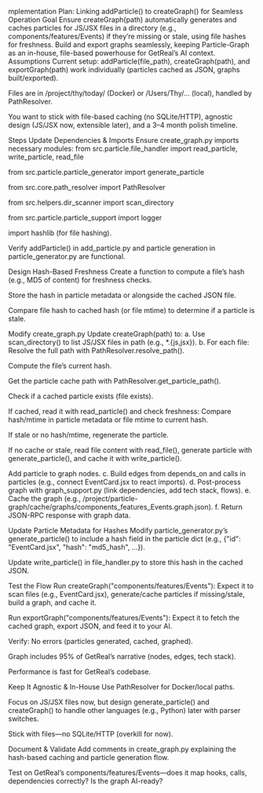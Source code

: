 mplementation Plan: Linking addParticle() to createGraph() for Seamless Operation
Goal
Ensure createGraph(path) automatically generates and caches particles for JS/JSX files in a directory (e.g., components/features/Events) if they’re missing or stale, using file hashes for freshness. Build and export graphs seamlessly, keeping Particle-Graph as an in-house, file-based powerhouse for GetReal’s AI context.
Assumptions
Current setup: addParticle(file_path), createGraph(path), and exportGraph(path) work individually (particles cached as JSON, graphs built/exported).

Files are in /project/thy/today/ (Docker) or /Users/Thy/... (local), handled by PathResolver.

You want to stick with file-based caching (no SQLite/HTTP), agnostic design (JS/JSX now, extensible later), and a 3–4 month polish timeline.

Steps
Update Dependencies & Imports
Ensure create_graph.py imports necessary modules:
from src.particle.file_handler import read_particle, write_particle, read_file

from src.particle.particle_generator import generate_particle

from src.core.path_resolver import PathResolver

from src.helpers.dir_scanner import scan_directory

from src.particle.particle_support import logger

import hashlib (for file hashing).

Verify addParticle() in add_particle.py and particle generation in particle_generator.py are functional.

Design Hash-Based Freshness
Create a function to compute a file’s hash (e.g., MD5 of content) for freshness checks.

Store the hash in particle metadata or alongside the cached JSON file.

Compare file hash to cached hash (or file mtime) to determine if a particle is stale.

Modify create_graph.py
Update createGraph(path) to:
a. Use scan_directory() to list JS/JSX files in path (e.g., *.{js,jsx}).
b. For each file:
Resolve the full path with PathResolver.resolve_path().

Compute the file’s current hash.

Get the particle cache path with PathResolver.get_particle_path().

Check if a cached particle exists (file exists).

If cached, read it with read_particle() and check freshness:
Compare hash/mtime in particle metadata or file mtime to current hash.

If stale or no hash/mtime, regenerate the particle.

If no cache or stale, read file content with read_file(), generate particle with generate_particle(), and cache it with write_particle().

Add particle to graph nodes.
c. Build edges from depends_on and calls in particles (e.g., connect EventCard.jsx to react imports).
d. Post-process graph with graph_support.py (link dependencies, add tech stack, flows).
e. Cache the graph (e.g., /project/particle-graph/cache/graphs/components_features_Events.graph.json).
f. Return JSON-RPC response with graph data.

Update Particle Metadata for Hashes
Modify particle_generator.py’s generate_particle() to include a hash field in the particle dict (e.g., {"id": "EventCard.jsx", "hash": "md5_hash", ...}).

Update write_particle() in file_handler.py to store this hash in the cached JSON.

Test the Flow
Run createGraph("components/features/Events"):
Expect it to scan files (e.g., EventCard.jsx), generate/cache particles if missing/stale, build a graph, and cache it.

Run exportGraph("components/features/Events"):
Expect it to fetch the cached graph, export JSON, and feed it to your AI.

Verify:
No errors (particles generated, cached, graphed).

Graph includes 95% of GetReal’s narrative (nodes, edges, tech stack).

Performance is fast for GetReal’s codebase.

Keep It Agnostic & In-House
Use PathResolver for Docker/local paths.

Focus on JS/JSX files now, but design generate_particle() and createGraph() to handle other languages (e.g., Python) later with parser switches.

Stick with files—no SQLite/HTTP (overkill for now).

Document & Validate
Add comments in create_graph.py explaining the hash-based caching and particle generation flow.

Test on GetReal’s components/features/Events—does it map hooks, calls, dependencies correctly? Is the graph AI-ready?

